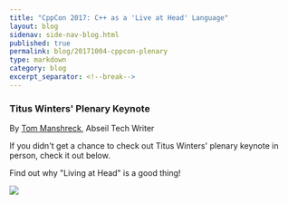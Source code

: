 ```yaml
---
title: "CppCon 2017: C++ as a 'Live at Head' Language"
layout: blog
sidenav: side-nav-blog.html
published: true
permalink: blog/20171004-cppcon-plenary
type: markdown
category: blog
excerpt_separator: <!--break-->
---
```


### Titus Winters' Plenary Keynote

By [Tom Manshreck](mailto:shreck@google.com), Abseil Tech Writer

If you didn't get a chance to check out Titus Winters' plenary
keynote in person, check it out below.

Find out why "Living at Head" is a good thing!

<a href="https://www.youtube.com/watch?v=tISy7EJQPzI&t=1032s" target="_blank">
<img src="{{ site.baseurl }}/img/cppcon-plenary.jpg" />
</a>
